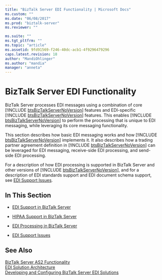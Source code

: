 ```yaml
---
title: "BizTalk Server EDI Functionality | Microsoft Docs"
ms.custom: ""
ms.date: "06/08/2017"
ms.prod: "biztalk-server"
ms.reviewer: ""

ms.suite: ""
ms.tgt_pltfrm: ""
ms.topic: "article"
ms.assetid: 9fd91569-f246-40dc-acb1-4f9296479296
caps.latest.revision: 18
author: "MandiOhlinger"
ms.author: "mandia"
manager: "anneta"
---
```

# BizTalk Server EDI Functionality
BizTalk Server processes EDI messages using a combination of core [!INCLUDE [btsBizTalkServerNoVersion](../includes/btsbiztalkservernoversion-md.md)] features and EDI-specific [!INCLUDE [btsBizTalkServerNoVersion](../includes/btsbiztalkservernoversion-md.md)] features. This enables [!INCLUDE [btsBizTalkServerNoVersion](../includes/btsbiztalkservernoversion-md.md)] to perform the processing that is unique to EDI messaging, while leveraging its core messaging functionality.  
  
 This section describes how basic EDI messaging works and how [!INCLUDE [btsBizTalkServerNoVersion](../includes/btsbiztalkservernoversion-md.md)] implements it. It also describes how a trading partner agreement definition in [!INCLUDE [btsBizTalkServerNoVersion](../includes/btsbiztalkservernoversion-md.md)] can be leveraged for EDI messaging, receive-side EDI processing, and send-side EDI processing.  
  
 For a description of how EDI processing is supported in BizTalk Server and other versions of [!INCLUDE [btsBizTalkServerNoVersion](../includes/btsbiztalkservernoversion-md.md)], and for a description of EDI standards support and EDI document schema support, see [EDI Support Issues](../core/edi-support-issues.md).  
  
## In This Section  
  
-   [EDI Support in BizTalk Server](../core/edi-support-in-biztalk-server1.md)  
  
-   [HIPAA Support in BizTalk Server](../core/hipaa-support-in-biztalk-server.md)  
  
-   [EDI Processing in BizTalk Server](../core/edi-processing-in-biztalk-server.md)  
  
-   [EDI Support Issues](../core/edi-support-issues.md)  
  
## See Also  
 [BizTalk Server AS2 Functionality](../core/biztalk-server-as2-functionality.md)   
 [EDI Solution Architecture](../core/edi-solution-architecture.md)   
 [Developing and Configuring BizTalk Server EDI Solutions](../core/developing-and-configuring-biztalk-server-edi-solutions.md)